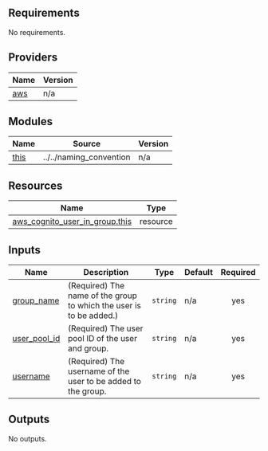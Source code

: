 ## Requirements

No requirements.

## Providers

| Name | Version |
|------|---------|
| <a name="provider_aws"></a> [aws](#provider\_aws) | n/a |

## Modules

| Name | Source | Version |
|------|--------|---------|
| <a name="module_this"></a> [this](#module\_this) | ../../naming_convention | n/a |

## Resources

| Name | Type |
|------|------|
| [aws_cognito_user_in_group.this](https://registry.terraform.io/providers/hashicorp/aws/latest/docs/resources/cognito_user_in_group) | resource |

## Inputs

| Name | Description | Type | Default | Required |
|------|-------------|------|---------|:--------:|
| <a name="input_group_name"></a> [group\_name](#input\_group\_name) | (Required) The name of the group to which the user is to be added.) | `string` | n/a | yes |
| <a name="input_user_pool_id"></a> [user\_pool\_id](#input\_user\_pool\_id) | (Required) The user pool ID of the user and group. | `string` | n/a | yes |
| <a name="input_username"></a> [username](#input\_username) | (Required) The username of the user to be added to the group. | `string` | n/a | yes |

## Outputs

No outputs.
